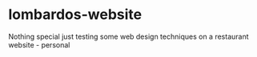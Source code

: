 lombardos-website
=================

Nothing special just testing some web design techniques on a restaurant website - personal
